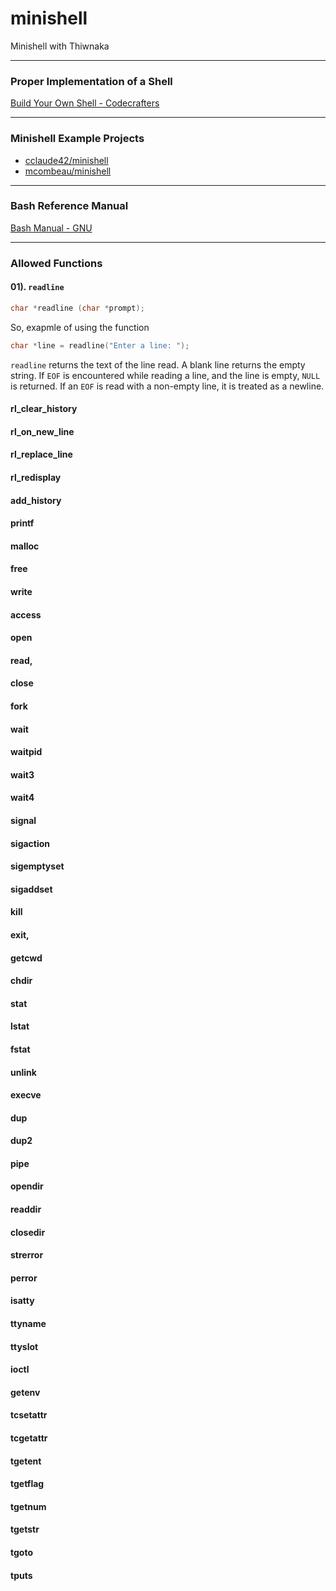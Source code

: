 # minishell
Minishell with Thiwnaka

---

### Proper Implementation of a Shell
[Build Your Own Shell - Codecrafters](https://github.com/codecrafters-io/build-your-own-x?tab=readme-ov-file#build-your-own-shell)

---

### Minishell Example Projects
- [cclaude42/minishell](https://github.com/cclaude42/minishell)
- [mcombeau/minishell](https://github.com/mcombeau/minishell)

---

### Bash Reference Manual
[Bash Manual - GNU](https://www.gnu.org/software/bash/manual/bash.html)

---

### Allowed Functions

#### 01). `readline`
```c
char *readline (char *prompt);
```

So, exapmle of using the function
```c
char *line = readline("Enter a line: ");
```
`readline` returns the text of the line read.  A blank line returns the empty string.  If `EOF` is encountered while reading a line, and the line is empty, `NULL` is returned.  If an `EOF` is read with a non-empty line, it is treated as a newline.


#### rl_clear_history
#### rl_on_new_line
#### rl_replace_line
#### rl_redisplay
#### add_history
#### printf
#### malloc
#### free
#### write
#### access
#### open
#### read,
#### close
#### fork
#### wait
#### waitpid
#### wait3
#### wait4
#### signal
#### sigaction
#### sigemptyset
#### sigaddset
#### kill
#### exit,
#### getcwd
#### chdir
#### stat
#### lstat
#### fstat
#### unlink
#### execve
#### dup
#### dup2
#### pipe
#### opendir
#### readdir
#### closedir
#### strerror
#### perror
#### isatty
#### ttyname
#### ttyslot
#### ioctl
#### getenv
#### tcsetattr
#### tcgetattr
#### tgetent
#### tgetflag
#### tgetnum
#### tgetstr
#### tgoto
#### tputs
